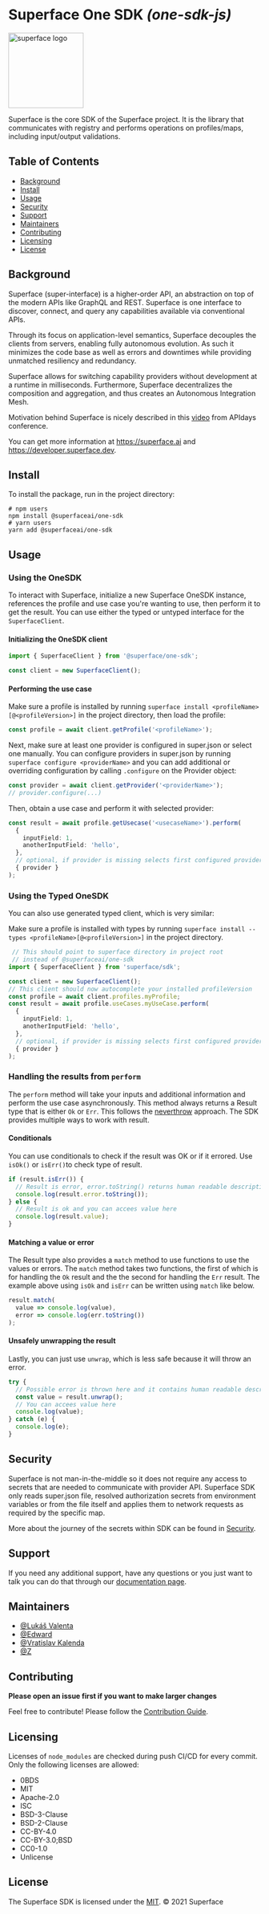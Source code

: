 # Superface One SDK _(one-sdk-js)_

<img src="https://github.com/superfaceai/one-sdk-js/blob/main/docs/LogoGreen.png" alt="superface logo" width="150" height="150">

Superface is the core SDK of the Superface project. It is the library that communicates with registry and performs operations on profiles/maps, including input/output validations.

<!--TODO: Fill out this long description. So, should we fill it :) -->

## Table of Contents

- [Background](#background)
- [Install](#install)
- [Usage](#usage)
- [Security](#security)
- [Support](#support)
- [Maintainers](#maintainers)
- [Contributing](#contributing)
- [Licensing](#licensing)
- [License](#license)

## Background
Superface (super-interface) is a higher-order API, an abstraction on top of the modern APIs like GraphQL and REST. Superface is one interface to discover, connect, and query any capabilities available via conventional APIs. 

Through its focus on application-level semantics, Superface decouples the clients from servers, enabling fully autonomous evolution. As such it minimizes the code base as well as errors and downtimes while providing unmatched resiliency and redundancy. 

Superface allows for switching capability providers without development at a runtime in milliseconds. Furthermore, Superface decentralizes the composition and aggregation, and thus creates an Autonomous Integration Mesh.

Motivation behind Superface is nicely described in this [video](https://www.youtube.com/watch?v=BCvq3NXFb94) from APIdays conference.

You can get more information at https://superface.ai and https://developer.superface.dev.

## Install

To install the package, run in the project directory:

```
# npm users
npm install @superfaceai/one-sdk
# yarn users
yarn add @superfaceai/one-sdk
```

## Usage

### Using the OneSDK

To interact with Superface, initialize a new Superface OneSDK instance, references the profile and use case you're wanting to use, then perform it to get the result. You can use either the typed or untyped interface for the `SuperfaceClient`.

#### Initializing the OneSDK client

```typescript
import { SuperfaceClient } from '@superface/one-sdk';

const client = new SuperfaceClient();
```

#### Performing the use case

Make sure a profile is installed by running `superface install <profileName>[@<profileVersion>]` in the project directory, then load the profile:

```typescript
const profile = await client.getProfile('<profileName>');
```

Next, make sure at least one provider is configured in super.json or select one manually. You can configure providers in super.json by running `superface configure <providerName>` and you can add additional or overriding configuration by calling `.configure` on the Provider object:

```typescript
const provider = await client.getProvider('<providerName>');
// provider.configure(...)
```

Then, obtain a use case and perform it with selected provider:

```typescript
const result = await profile.getUsecase('<usecaseName>').perform(
  {
    inputField: 1,
    anotherInputField: 'hello',
  },
  // optional, if provider is missing selects first configured provider from super.json
  { provider }
);
```

### Using the Typed OneSDK

You can also use generated typed client, which is very similar:

Make sure a profile is installed with types by running `superface install --types <profileName>[@<profileVersion>]` in the project directory.

```typescript
 // This should point to superface directory in project root
 // instead of @superfaceai/one-sdk
import { SuperfaceClient } from 'superface/sdk';

const client = new SuperfaceClient();
// This client should now autocomplete your installed profileVersion
const profile = await client.profiles.myProfile; 
const result = await profile.useCases.myUseCase.perform(
  {
    inputField: 1,
    anotherInputField: 'hello',
  },
  // optional, if provider is missing selects first configured provider from super.json
  { provider }
);
```

### Handling the results from `perform`

The `perform` method will take your inputs and additional information and perform the use case asynchronously. This method always returns a Result type that is either `Ok` or `Err`. This follows the [neverthrow](https://github.com/supermacro/neverthrow) approach. The SDK provides multiple ways to work with result. 

#### Conditionals

You can use conditionals to check if the result was OK or if it errored. Use `isOk()` or `isErr()`to check type of result.

```typescript
if (result.isErr()) {
  // Result is error, error.toString() returns human readable description of what went wrong
  console.log(result.error.toString());
} else {
  // Result is ok and you can accees value here
  console.log(result.value);
}
```

#### Matching a value or error

The Result type also provides a `match` method to use functions to use the values or errors. The `match` method takes two functions, the first of which is for handling the `Ok` result and the the second for handling the `Err` result. The example above using `isOk` and `isErr` can be written using `match` like below.

```typescript
result.match(
  value => console.log(value),
  error => console.log(err.toString())
);
```

#### Unsafely unwrapping the result

Lastly, you can just use `unwrap`, which is less safe because it will throw an error.

```typescript
try {
  // Possible error is thrown here and it contains human readable description of what went wrong :)
  const value = result.unwrap();
  // You can accees value here
  console.log(value);
} catch (e) {
  console.log(e);
}
```

## Security

Superface is not man-in-the-middle so it does not require any access to secrets that are needed to communicate with provider API. Superface SDK only reads super.json file, resolved authorization secrets from environment variables or from the file itself and applies them to network requests as required by the specific map.

More about the journey of the secrets within SDK can be found in [Security](SECURITY.md).

## Support

If you need any additional support, have any questions or you just want to talk you can do that through our [documentation page](https://developer.superface.dev). 

## Maintainers

- [@Lukáš Valenta](https://github.com/lukas-valenta)
- [@Edward](https://github.com/TheEdward162)
- [@Vratislav Kalenda](https://github.com/Vratislav)
- [@Z](https://github.com/zdne)

## Contributing

**Please open an issue first if you want to make larger changes**

Feel free to contribute! Please follow the [Contribution Guide](CONTRIBUTION_GUIDE.md).

## Licensing

Licenses of `node_modules` are checked during push CI/CD for every commit. Only the following licenses are allowed:

- 0BDS
- MIT
- Apache-2.0
- ISC
- BSD-3-Clause
- BSD-2-Clause
- CC-BY-4.0
- CC-BY-3.0;BSD
- CC0-1.0
- Unlicense

## License

The Superface SDK is licensed under the [MIT](LICENSE).
© 2021 Superface
